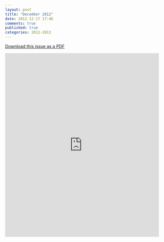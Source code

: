 ```yaml
---
layout: post
title: "December 2012"
date: 2012-12-17 17:46
comments: true
published: true
categories: 2012-2013
---
```


<p><a href="https://dl.dropboxusercontent.com/u/88008064/FrJournals/2012-2013/December%202012.pdf">Download this issue as a PDF</a></p>

<iframe class="scribd_iframe_embed" src="http://www.scribd.com/embeds/117467648/content?start_page=1&view_mode=list&access_key=key-3p6s9rh0tta8tb15phq" data-auto-height="true" data-aspect-ratio="0.772727272727273" scrolling="no" id="doc_58714" width="100%" height="600" frameborder="0"></iframe>
